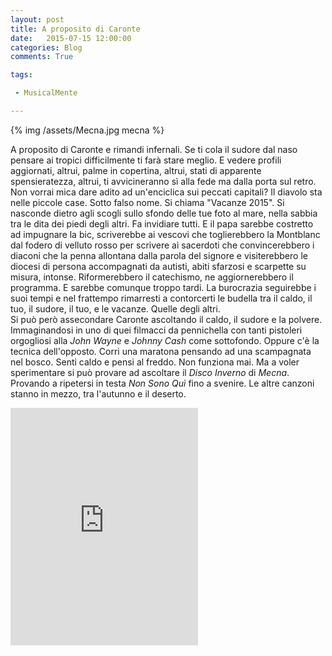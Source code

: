 ```yaml
---
layout: post
title: A proposito di Caronte
date:   2015-07-15 12:00:00
categories: Blog
comments: True

tags:

 - MusicalMente

---
```


{% img /assets/Mecna.jpg mecna %} 

A proposito di Caronte e rimandi infernali. Se ti cola il sudore dal naso pensare ai tropici difficilmente ti farà stare meglio. E vedere profili aggiornati, altrui, palme in copertina, altrui, stati di apparente spensieratezza, altrui, ti avvicineranno sì alla fede ma dalla porta sul retro. Non vorrai mica dare adito ad un'enciclica sui peccati capitali? Il diavolo sta nelle piccole case. Sotto falso nome. Si chiama "Vacanze 2015". Si nasconde dietro agli scogli sullo sfondo delle tue foto al mare, nella sabbia tra le dita dei piedi degli altri. Fa invidiare tutti. E il papa sarebbe costretto ad impugnare la bic, scriverebbe ai vescovi che toglierebbero la Montblanc dal fodero di velluto rosso per scrivere ai sacerdoti che convincerebbero i diaconi che la penna allontana dalla parola del signore e visiterebbero le diocesi di persona accompagnati da autisti, abiti sfarzosi e scarpette su misura, intonse. Riformerebbero il catechismo, ne aggiornerebbero il programma. E sarebbe comunque troppo tardi. La burocrazia seguirebbe i suoi tempi e nel frattempo rimarresti a contorcerti le budella tra il caldo, il tuo, il sudore, il tuo, e le vacanze. Quelle degli altri.   
Si può però assecondare Caronte ascoltando il caldo, il sudore e la polvere. Immaginandosi in uno di quei filmacci da pennichella con tanti pistoleri orgogliosi alla *John Wayne* e *Johnny Cash* come sottofondo. Oppure c'è la tecnica dell'opposto. Corri una maratona pensando ad una scampagnata nel bosco. Senti caldo e pensi al freddo. Non funziona mai. Ma a voler sperimentare si può provare ad ascoltare il *Disco Inverno* di *Mecna*. Provando a ripetersi in testa *Non Sono Quì* fino a svenire. Le altre canzoni stanno in mezzo, tra l'autunno e il deserto.   

<iframe src="https://embed.spotify.com/?uri=spotify:user:ilblogdimm:playlist:77o6P9jzXTFdYNiCGMAVCS&theme=white" width="300" height="380" frameborder="0" allowtransparency="true"></iframe>



